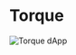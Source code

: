 # Torque 
![Torque dApp](https://uploads-ssl.webflow.com/63f25815222b9b0866dcc3ee/64dc5f0b10991839fac2491f_torque-readme.png)

